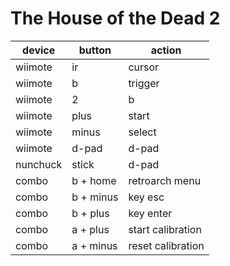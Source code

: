 # The House of the Dead 2

| device   | button    | action            |
|----------|-----------|-------------------|
| wiimote  | ir        | cursor            |
| wiimote  | b         | trigger           |
| wiimote  | 2         | b                 |
| wiimote  | plus      | start             |
| wiimote  | minus     | select            |
| wiimote  | d-pad     | d-pad             |
| nunchuck | stick     | d-pad             |
| combo    | b + home  | retroarch menu    |
| combo    | b + minus | key esc           |
| combo    | b + plus  | key enter         |
| combo    | a + plus  | start calibration |
| combo    | a + minus | reset calibration |
